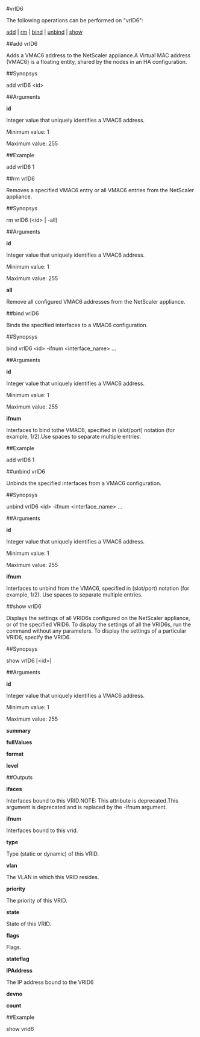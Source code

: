 #vrID6

The following operations can be performed on "vrID6":


[add](#add-vrid6) | [rm](#rm-vrid6) | [bind](#bind-vrid6) | [unbind](#unbind-vrid6) | [show](#show-vrid6)

##add vrID6

Adds a VMAC6 address to the NetScaler appliance.A Virtual MAC address (VMAC6) is a floating entity, shared by the nodes in an HA configuration.


##Synopsys

add vrID6 &lt;id>


##Arguments

<b>id</b>
Integer value that uniquely identifies a VMAC6 address.
Minimum value: 1
Maximum value: 255



##Example

add vrID6 1

##rm vrID6

Removes a specified VMAC6 entry or all VMAC6 entries from the NetScaler appliance.


##Synopsys

rm vrID6 (&lt;id> | -all)


##Arguments

<b>id</b>
Integer value that uniquely identifies a VMAC6 address.
Minimum value: 1
Maximum value: 255

<b>all</b>
Remove all configured VMAC6 addresses from the NetScaler appliance.



##bind vrID6

Binds the specified interfaces to a VMAC6 configuration.


##Synopsys

bind vrID6 &lt;id> -ifnum &lt;interface_name> ...


##Arguments

<b>id</b>
Integer value that uniquely identifies a VMAC6 address.
Minimum value: 1
Maximum value: 255

<b>ifnum</b>
Interfaces to bind tothe VMAC6, specified in (slot/port) notation (for example, 1/2).Use spaces to separate multiple entries.



##Example

add vrID6 1

##unbind vrID6

Unbinds the specified interfaces from a VMAC6 configuration.


##Synopsys

unbind vrID6 &lt;id> -ifnum &lt;interface_name> ...


##Arguments

<b>id</b>
Integer value that uniquely identifies a VMAC6 address.
Minimum value: 1
Maximum value: 255

<b>ifnum</b>
Interfaces to unbind from the VMAC6, specified in (slot/port) notation (for example, 1/2). Use spaces to separate multiple entries.



##show vrID6

Displays the settings of all VRID6s configured on the NetScaler appliance, or of the specified VRID6. To display the settings of all the VRID6s, run the command without any parameters. To display the settings of a particular VRID6, specify the VRID6.


##Synopsys

show vrID6 [&lt;id>]


##Arguments

<b>id</b>
Integer value that uniquely identifies a VMAC6 address.
Minimum value: 1
Maximum value: 255

<b>summary</b>

<b>fullValues</b>

<b>format</b>

<b>level</b>



##Outputs

<b>ifaces</b>
Interfaces bound to this VRID.NOTE: This attribute is deprecated.This argument is deprecated and is replaced by the -ifnum argument.

<b>ifnum</b>
Interfaces bound to this vrid.

<b>type</b>
Type (static or dynamic) of this VRID.

<b>vlan</b>
The VLAN in which this VRID resides.

<b>priority</b>
The priority of this VRID.

<b>state</b>
State of this VRID.

<b>flags</b>
Flags.

<b>stateflag</b>

<b>IPAddress</b>
The IP address bound to the VRID6

<b>devno</b>

<b>count</b>



##Example

show vrid6

